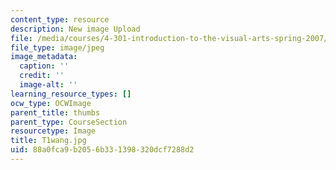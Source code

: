 ```yaml
---
content_type: resource
description: New image Upload
file: /media/courses/4-301-introduction-to-the-visual-arts-spring-2007/88a0fca9b2056b331398320dcf7288d2_T1wang.jpg
file_type: image/jpeg
image_metadata:
  caption: ''
  credit: ''
  image-alt: ''
learning_resource_types: []
ocw_type: OCWImage
parent_title: thumbs
parent_type: CourseSection
resourcetype: Image
title: T1wang.jpg
uid: 88a0fca9-b205-6b33-1398-320dcf7288d2
---
```

